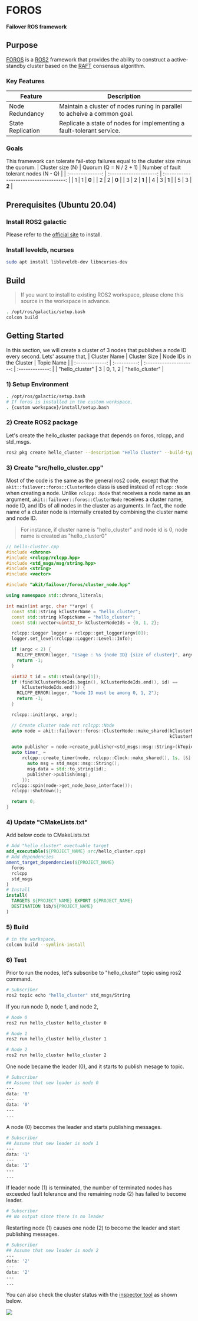 # FOROS

**Failover ROS framework**
## Purpose
[FOROS](https://gitlab.42dot.ai/engineering/ak/akitos/failover/foros) is a [ROS2](https://docs.ros.org/en/galactic/index.html) framework that provides the ability to construct a active-standby cluster  based on the [RAFT](https://raft.github.io/) consensus algorithm. 

### Key Features
| Feature           | Description                                                              |
| ----------------- | ------------------------------------------------------------------------ |
| Node Redundancy   | Maintain a cluster of nodes runing in parallel to acheive a common goal. |
| State Replication | Replicate a state of nodes for implementing a fault-tolerant service.    |

### Goals
This framework can tolerate fail-stop failures equal to the cluster size minus the quorum.
| Cluster size (N) | Quorum (Q = N / 2 + 1) | Number of fault tolerant nodes (N - Q) |
| :--------------: | :--------------------: | :------------------------------------: |
|        1         |           1            |                 **0**                  |
|        2         |           2            |                 **0**                  |
|        3         |           2            |                 **1**                  |
|        4         |           3            |                 **1**                  |
|        5         |           3            |                 **2**                  |

## Prerequisites (Ubuntu 20.04)
### Install ROS2 galactic
Please refer to the [official site](https://docs.ros.org/en/galactic/Installation/Ubuntu-Install-Debians.html) to install.

### Install leveldb, ncurses
```bash
sudo apt install libleveldb-dev libncurses-dev
```

## Build
> If you want to install to existing ROS2 workspace, please clone this source in the workspace in advance.

```bash
. /opt/ros/galactic/setup.bash
colcon build
```

## Getting Started

In this section, we will create a cluster of 3 nodes that publishes a node ID every second.
Lets' assume that,
|  Cluster Name   | Cluster Size | Node IDs in the Cluster |   Topic Name    |
| :-------------: | :----------: | :---------------------: | :-------------: |
| "hello_cluster" |      3       |         0, 1, 2         | "hello_cluster" |

### 1) Setup Environment
```bash
. /opt/ros/galactic/setup.bash
# If foros is installed in the custom workspace,
. {custom workspace}/install/setup.bash
```

### 2) Create ROS2 package
Let's create the hello_cluster package that depends on foros, rclcpp, and std_msgs.

```bash
ros2 pkg create hello_cluster --description "Hello Cluster" --build-type ament_cmake --dependencies foros rclcpp std_msgs
```

### 3) Create "src/hello_cluster.cpp"
Most of the code is the same as the general ros2 code, except that the `akit::failover::foros::ClusterNode` class is used instead of `rclcpp::Node` when creating a node.
Unlike `rclcpp::Node` that receives a node name as an argument, `akit::failover::foros::ClusterNode` receives a cluster name, node ID, and IDs of all nodes in the cluster as arguments. In fact, the node name of a cluster node is internally created by combining the cluster name and node ID. 
> For instance, if cluster name is "hello_cluster" and node id is 0, node name is created as "hello_cluster0"

```cpp
// hello-cluster.cpp
#include <chrono>
#include <rclcpp/rclcpp.hpp>
#include <std_msgs/msg/string.hpp>
#include <string>
#include <vector>

#include "akit/failover/foros/cluster_node.hpp"

using namespace std::chrono_literals;

int main(int argc, char **argv) {
  const std::string kClusterName = "hello_cluster";
  const std::string kTopicName = "hello_cluster";
  const std::vector<uint32_t> kClusterNodeIds = {0, 1, 2};

  rclcpp::Logger logger = rclcpp::get_logger(argv[0]);
  logger.set_level(rclcpp::Logger::Level::Info);

  if (argc < 2) {
    RCLCPP_ERROR(logger, "Usage : %s {node ID} {size of cluster}", argv[0]);
    return -1;
  }

  uint32_t id = std::stoul(argv[1]);
  if (find(kClusterNodeIds.begin(), kClusterNodeIds.end(), id) ==
      kClusterNodeIds.end()) {
    RCLCPP_ERROR(logger, "Node ID must be among 0, 1, 2");
    return -1;
  }

  rclcpp::init(argc, argv);

  // Create cluster node not rclcpp::Node
  auto node = akit::failover::foros::ClusterNode::make_shared(kClusterName, id,
                                                              kClusterNodeIds);

  auto publisher = node->create_publisher<std_msgs::msg::String>(kTopicName, 1);
  auto timer_ =
      rclcpp::create_timer(node, rclcpp::Clock::make_shared(), 1s, [&]() {
        auto msg = std_msgs::msg::String();
        msg.data = std::to_string(id);
        publisher->publish(msg);
      });
  rclcpp::spin(node->get_node_base_interface());
  rclcpp::shutdown();

  return 0;
}
```

### 4) Update "CMakeLists.txt"
Add below code to CMakeLists.txt
```cmake
# Add "hello_cluster" exectuable target
add_executable(${PROJECT_NAME} src/hello_cluster.cpp)
# Add dependencies
ament_target_dependencies(${PROJECT_NAME}
  foros
  rclcpp
  std_msgs
)
# Install
install(
  TARGETS ${PROJECT_NAME} EXPORT ${PROJECT_NAME}
  DESTINATION lib/${PROJECT_NAME}
)
```

### 5) Build
```bash
# in the workspace,
colcon build --symlink-install
```

### 6) Test
Prior to run the nodes, let's subscribe to "hello_cluster" topic using ros2 command.
```bash
# Subscriber
ros2 topic echo "hello_cluster" std_msgs/String
```

If you run node 0, node 1, and node 2,
```bash
# Node 0
ros2 run hello_cluster hello_cluster 0
```
```bash
# Node 1
ros2 run hello_cluster hello_cluster 1
```
```bash
# Node 2
ros2 run hello_cluster hello_cluster 2
```

One node became the leader (0), and it starts to publish mesage to topic.
```bash
# Subscriber
## Assume that new leader is node 0
---
data: '0'
---
data: '0'
---
...
```

A node (0) becomes the leader and starts publishing messages.
```bash
# Subscriber
## Assume that new leader is node 1
---
data: '1'
---
data: '1'
---
...
```

If leader node (1) is terminated, the number of terminated nodes has exceeded fault tolerance and the remaining node (2) has failed to become leader.
```bash
# Subscriber
## No output since there is no leader
```

Restarting node (1) causes one node (2) to become the leader and start publishing messages.
```bash
# Subscriber
## Assume that new leader is node 2
---
data: '2'
---
data: '2'
---
...
```

You can also check the cluster status with the [inspector tool](docs/inspector.md) as shown below.

![](docs/images/hello-cluster.gif)
